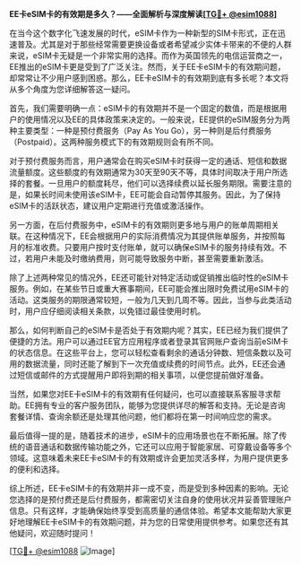 **EE卡eSIM卡的有效期是多久？——全面解析与深度解读[[TG💪+ @esim1088](https://t.me/s/esim1088)]**

在当今这个数字化飞速发展的时代，eSIM卡作为一种新型的SIM卡形式，正在迅速普及。尤其是对于那些经常需要更换设备或者希望减少实体卡带来的不便的人群来说，eSIM卡无疑是一个非常实用的选择。而作为英国领先的电信运营商之一，EE推出的eSIM卡更是受到了广泛关注。然而，关于EE卡eSIM卡的有效期问题，却常常让不少用户感到困惑。那么，EE卡eSIM卡的有效期到底有多长呢？本文将从多个角度为您详细解答这一疑问。

首先，我们需要明确一点：eSIM卡的有效期并不是一个固定的数值，而是根据用户的使用情况以及EE的具体政策来决定的。一般来说，EE提供的eSIM服务分为两种主要类型：一种是预付费服务（Pay As You Go），另一种则是后付费服务（Postpaid）。这两种服务模式下的有效期规则会有所不同。

对于预付费服务而言，用户通常会在购买eSIM卡时获得一定的通话、短信和数据流量额度。这些额度的有效期通常为30天至90天不等，具体时间取决于用户所选择的套餐。一旦用户的额度耗尽，他们可以选择续费以延长服务期限。需要注意的是，如果长时间未使用该eSIM卡，EE可能会自动暂停其服务。因此，为了保持eSIM卡的活跃状态，建议用户定期进行充值或激活操作。

另一方面，在后付费服务中，eSIM卡的有效期则更多地与用户的账单周期相关联。在这种情况下，EE会根据用户的实际消费情况为其提供账单服务，并按照每月的标准收费。只要用户按时支付账单，就可以确保eSIM卡的服务持续有效。不过，若用户未能及时缴纳费用，则可能导致服务中断，甚至需要重新激活。

除了上述两种常见的情况外，EE还可能针对特定活动或促销推出临时性的eSIM卡服务。例如，在某些节日或重大赛事期间，EE可能会推出限时免费试用eSIM卡的活动。这类服务的期限通常较短，一般为几天到几周不等。因此，当参与此类活动时，用户应仔细阅读相关条款，以免错过最佳使用时机。

那么，如何判断自己的eSIM卡是否处于有效期内呢？其实，EE已经为我们提供了便捷的方法。用户可以通过EE官方应用程序或者登录其官网账户查询当前eSIM卡的状态信息。在这些平台上，您可以轻松查看剩余的通话分钟数、短信条数以及可用的数据流量，同时还能了解到下一次充值或续费的时间节点。此外，EE还会通过短信或邮件的方式提醒用户即将到期的相关事项，以便您提前做好准备。

当然，如果您对EE卡eSIM卡的有效期有任何疑问，也可以直接联系客服寻求帮助。EE拥有专业的客户服务团队，能够为您提供详尽的解答和支持。无论是咨询套餐详情、查询余额还是处理其他问题，他们都将在第一时间响应您的需求。

最后值得一提的是，随着技术的进步，eSIM卡的应用场景也在不断拓展。除了传统的语音通话和数据传输功能之外，它还可以应用于智能家居、可穿戴设备等多个领域。这意味着未来EE卡eSIM卡的有效期或许会更加灵活多样，为用户提供更多的便利和选择。

综上所述，EE卡eSIM卡的有效期并非一成不变，而是受到多种因素的影响。无论您选择的是预付费还是后付费服务，都需密切关注自身的使用状况并妥善管理账户信息。只有这样，才能确保始终享受到高质量的通信体验。希望本文能帮助大家更好地理解EE卡eSIM卡的有效期问题，并为您的日常使用提供参考。如果您还有其他疑问，欢迎随时提问！

[[TG💪+ @esim1088](https://t.me/s/esim1088) ![Image](https://i.postimg.cc/4NQfJmqS/Snipaste-2025-05-13-00-14-12.png)]